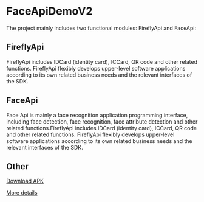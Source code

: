 # FaceApiDemoV2
The project mainly includes two functional modules: FireflyApi and FaceApi:




## FireflyApi
FireflyApi includes IDCard (identity card), ICCard, QR code and other related functions. FireflyApi flexibly develops upper-level software applications according to its own related business needs and the relevant interfaces of the SDK.




## FaceApi
Face Api is mainly a face recognition application programming interface, including face detection, face recognition, face attribute detection and other related functions.FireflyApi includes IDCard (identity card), ICCard, QR code and other related functions. FireflyApi flexibly develops upper-level software applications according to its own related business needs and the relevant interfaces of the SDK.
                                                                                                                                                                          
                                                                                                                                                                          
                                                                                                                                                                          

## Other
[Download APK](https://github.com/T-Firefly/FaceApiDemoV2/blob/arm64-v8a/doc/FaceApiDemoV2.apk)


[More details](https://github.com/T-Firefly/FaceApiDemoV2/tree/arm64-v8a/doc/English)